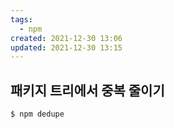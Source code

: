 ```yaml
---
tags:
  - npm
created: 2021-12-30 13:06
updated: 2021-12-30 13:15
---
```


## 패키지 트리에서 중복 줄이기

```sh
$ npm dedupe
```
